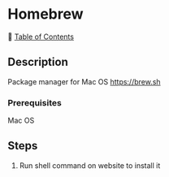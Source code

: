 # Homebrew

📁 [Table of Contents](README.md#toc)

## Description

Package manager for Mac OS <https://brew.sh>

### Prerequisites

Mac OS

## Steps

1. Run shell command on website to install it
